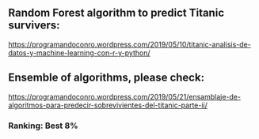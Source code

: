 
## Random Forest algorithm to predict Titanic survivers:

https://programandoconro.wordpress.com/2019/05/10/titanic-analisis-de-datos-y-machine-learning-con-r-y-python/

## Ensemble of algorithms, please check:

https://programandoconro.wordpress.com/2019/05/21/ensamblaje-de-algoritmos-para-predecir-sobrevivientes-del-titanic-parte-ii/

### Ranking: Best 8%  
